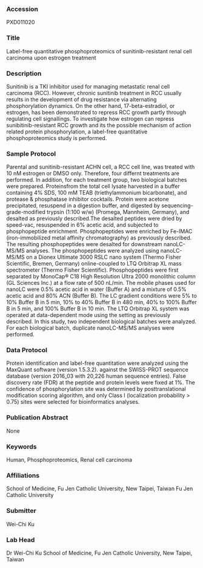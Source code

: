### Accession
PXD011020

### Title
Label-free quantitative phosphoproteomics of sunitinib-resistant renal cell carcinoma upon estrogen treatment

### Description
Sunitinib is a TKI inhibitor used for managing metastatic renal cell carcinoma (RCC). However, chronic sunitinib treatment in RCC usually results in the development of drug resistance via alternating phosphorylation dynamics. On the other hand, 17-beta-estradiol, or estrogen, has been demonstrated to repress RCC growth partly through regulating cell signallings. To investigate how estrogen can repress sunibitinib-resistant RCC growth and its the possible mechanism of action related protein phosphorylation, a label-free quantitative phosphoproteomics study is performed.

### Sample Protocol
Parental and sunitinib-resistant ACHN cell, a RCC cell line, was treated with 10 nM estrogen or DMSO only. Therefore, four differnt treatments are performed. In addition, for each treatment group, two biological batches were prepared. Proteinsfrom the total cell lysate harvested in a buffer containing 4% SDS, 100 mM TEAB (triethylammonium bicarbonate), and protease & phosphatase inhibitor cocktails. Protein were acetone precipitated, resuspend in a digestion buffer, and digested by sequencing-grade-modified trypsin (1:100 w/w) (Promega, Mannheim, Germany), and desalted as previously described.The desalted peptides were dried by speed-vac, resuspended in 6% acetic acid, and subjected to phosphopeptide enrichment. Phosphopeptides were enriched by Fe-IMAC (iron-immobilized metal affinity chromatography) as previously described. The resulting  phosphopeptides were desalted for downstream nanoLC-MS/MS analyses.   The phosphopeptides were analyzed using nanoLC-MS/MS on a Dionex Ultimate 3000 RSLC nano system (Thermo Fisher Scientific, Bremen, Germany) online-coupled to LTQ Orbitrap XL mass spectrometer (Thermo Fisher Scientific). Phosphopeptides were first separated by MonoCap® C18 High Resolution Ultra 2000 monolithic column (GL Sciences Inc.) at a flow rate of 500 nL/min. The mobile phases used for nanoLC were 0.5% acetic acid in water (Buffer A) and a mixture of 0.5% acetic acid and 80% ACN (Buffer B). The LC gradient conditions were 5% to 10% Buffer B in 5 min, 10% to 40% Buffer B in 480 min, 40% to 100% Buffer B in 5 min, and 100% Buffer B in 10 min. The LTQ Orbitrap XL system was operated at data-dependent mode using the setting as previously described. In this study, two independent biological batches were analyzed. For each biological batch, duplicate nanoLC-MS/MS analyses were performed.

### Data Protocol
Protein identification and label-free quantitation were analyzed using the MaxQuant software (version 1.5.3.2). against the SWISS-PROT sequence database (version 2016_03 with 20,226 human sequence entries). False discovery rate (FDR) at the peptide and protein levels were fixed at 1%. The confidence of phosphorylation site was determined by posttranslational modification scoring algorithm, and only Class I (localization probability > 0.75) sites were selected for bioinformatics analyses.

### Publication Abstract
None

### Keywords
Human, Phosphoproteomics, Renal cell carcinoma

### Affiliations
School of Medicine, Fu Jen Catholic University, New Taipei, Taiwan
Fu Jen Catholic University

### Submitter
Wei-Chi Ku

### Lab Head
Dr Wei-Chi Ku
School of Medicine, Fu Jen Catholic University, New Taipei, Taiwan


